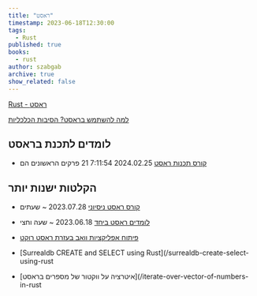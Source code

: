 ```yaml
---
title: "ראסט"
timestamp: 2023-06-18T12:30:00
tags:
  - Rust
published: true
books:
  - rust
author: szabgab
archive: true
show_related: false
---
```



[Rust - ראסט](https://www.rust-lang.org/)




[למה להשתמש בראסט? הסיבות הכלכליות](/why-use-rust)

## לומדים לתכנת בראסט

* [קורס תכנות ראסט](/rust-course) 2024.02.25  7:11:54 21 פרקים הראשונים הם

## הקלטות ישנות יותר
* [קורס ראסט ניסיוני](/experimental-rust-course) 2023.07.28 ~ שעתים
* [לומדים ראסט ביחד](/learn-rust-together) 2023.06.18 ~ שעה וחצי


* [פיתוח אפליקציות וואב בעזרת ראסט רוקט](/web-development-with-rust-rocket)
* [Surrealdb CREATE and SELECT using Rust](/surrealdb-create-select-using-rust
* [איטרציה על ווקטור של מספרים בראסט](/iterate-over-vector-of-numbers-in-rust


